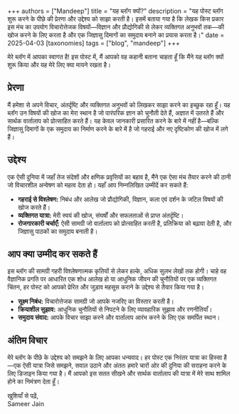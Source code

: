 +++
authors = ["Mandeep"]
title = "यह ब्लॉग क्यों?"
description = "यह पोस्ट ब्लॉग शुरू करने के पीछे की प्रेरणा और उद्देश्य को साझा करती है। इसमें बताया गया है कि लेखक किस प्रकार इस मंच का उपयोग विचारोत्तेजक विषयों—विज्ञान और प्रौद्योगिकी से लेकर व्यक्तिगत अनुभवों तक—की खोज करने के लिए करता है और एक जिज्ञासु दिमागों का समुदाय बनाने का प्रयास करता है।"
date = 2025-04-03
[taxonomies]
tags = ["blog", "mandeep"]
+++

मेरे ब्लॉग में आपका स्वागत है! इस पोस्ट में, मैं आपको वह कहानी बताना चाहता हूँ कि मैंने यह ब्लॉग क्यों शुरू किया और यह मेरे लिए क्या मायने रखता है।

## प्रेरणा

मैं हमेशा से अपने विचार, अंतर्दृष्टि और व्यक्तिगत अनुभवों को लिखकर साझा करने का इच्छुक रहा हूँ। यह ब्लॉग उन विषयों की खोज का मेरा स्थान है जो पारंपरिक ज्ञान को चुनौती देते हैं, अज्ञात में उतरते हैं और सार्थक वार्तालाप को प्रोत्साहित करते हैं। यह केवल जानकारी प्रसारित करने के बारे में नहीं है—बल्कि जिज्ञासु दिमागों के एक समुदाय का निर्माण करने के बारे में है जो गहराई और नए दृष्टिकोण की खोज में लगे हैं।

## उद्देश्य

एक ऐसी दुनिया में जहाँ तेज संदेशों और क्षणिक प्रवृत्तियों का बहाव है, मैंने एक ऐसा मंच तैयार करने की ठानी जो विचारशील अन्वेषण को महत्व देता हो। यहाँ आप निम्नलिखित उम्मीदें कर सकते हैं:

- **गहराई से विश्लेषण:** निबंध और आलेख जो प्रौद्योगिकी, विज्ञान, कला एवं दर्शन के जटिल विषयों की खोज करते हैं।
- **व्यक्तिगत यात्रा:** मेरी स्वयं की खोज, संघर्षों और सफलताओं से प्राप्त अंतर्दृष्टि।
- **रोजगारकारी चर्चाएँ:** ऐसी सामग्री जो वार्तालाप को प्रोत्साहित करती है, प्रतिक्रिया को बढ़ावा देती है, और जिज्ञासु पाठकों का समुदाय बनाती है।

## आप क्या उम्मीद कर सकते हैं

इस ब्लॉग की सामग्री गहरी विश्लेषणात्मक कृतियों से लेकर हल्के, अधिक सुलभ लेखों तक होगी। चाहे वह वैज्ञानिक प्रगति पर आधारित एक शोध आलेख हो या आधुनिक जीवन की चुनौतियों पर एक व्यक्तिगत चिंतन, हर पोस्ट को आपको प्रेरित और जुड़ाव महसूस कराने के उद्देश्य से तैयार किया गया है।

- **सूक्ष्म निबंध:** विचारोत्तेजक सामग्री जो आपके नजरिए का विस्तार करती है।
- **क्रियाशील सुझाव:** आधुनिक चुनौतियों से निपटने के लिए व्यावहारिक सुझाव और रणनीतियाँ।
- **समुदाय संवाद:** आपके विचार साझा करने और वार्तालाप आरंभ करने के लिए एक समर्पित स्थान।

## अंतिम विचार

मेरे ब्लॉग के पीछे के उद्देश्य को समझने के लिए आपका धन्यवाद। हर पोस्ट एक निरंतर यात्रा का हिस्सा है—एक ऐसी यात्रा जिसे समझने, सवाल उठाने और अंततः हमारे चारों ओर की दुनिया की सराहना करने के लिए डिजाइन किया गया है। मैं आपको इस सतत सीखने और सार्थक वार्तालाप की यात्रा में मेरे साथ शामिल होने का निमंत्रण देता हूँ।

खुशियाँ से पढ़ें,  
Sameer Jain